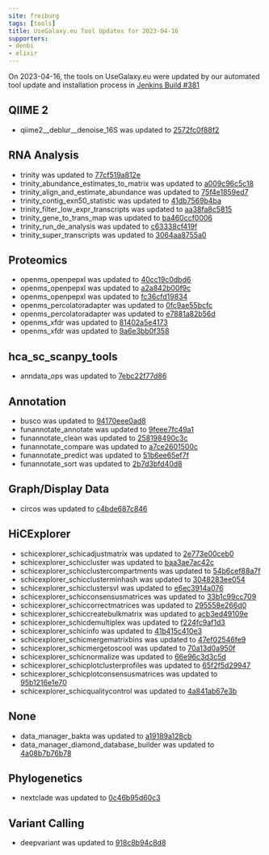 ```yaml
---
site: freiburg
tags: [tools]
title: UseGalaxy.eu Tool Updates for 2023-04-16
supporters:
- denbi
- elixir
---
```


On 2023-04-16, the tools on UseGalaxy.eu were updated by our automated tool update and installation process in [Jenkins Build #381](https://build.galaxyproject.eu/job/usegalaxy-eu/job/install-tools/#381/)


## QIIME 2

- qiime2__deblur__denoise_16S was updated to [2572fc0f88f2](https://toolshed.g2.bx.psu.edu/view/q2d2/qiime2__deblur__denoise_16S/2572fc0f88f2)

## RNA Analysis

- trinity was updated to [77cf519a812e](https://toolshed.g2.bx.psu.edu/view/iuc/trinity/77cf519a812e)
- trinity_abundance_estimates_to_matrix was updated to [a009c96c5c18](https://toolshed.g2.bx.psu.edu/view/iuc/trinity_abundance_estimates_to_matrix/a009c96c5c18)
- trinity_align_and_estimate_abundance was updated to [75f4e1859ed7](https://toolshed.g2.bx.psu.edu/view/iuc/trinity_align_and_estimate_abundance/75f4e1859ed7)
- trinity_contig_exn50_statistic was updated to [41db7569b4ba](https://toolshed.g2.bx.psu.edu/view/iuc/trinity_contig_exn50_statistic/41db7569b4ba)
- trinity_filter_low_expr_transcripts was updated to [aa38fa8c5815](https://toolshed.g2.bx.psu.edu/view/iuc/trinity_filter_low_expr_transcripts/aa38fa8c5815)
- trinity_gene_to_trans_map was updated to [ba460ccf0006](https://toolshed.g2.bx.psu.edu/view/iuc/trinity_gene_to_trans_map/ba460ccf0006)
- trinity_run_de_analysis was updated to [c63338cf419f](https://toolshed.g2.bx.psu.edu/view/iuc/trinity_run_de_analysis/c63338cf419f)
- trinity_super_transcripts was updated to [3064aa8755a0](https://toolshed.g2.bx.psu.edu/view/iuc/trinity_super_transcripts/3064aa8755a0)

## Proteomics

- openms_openpepxl was updated to [40cc19c0dbd6](https://toolshed.g2.bx.psu.edu/view/galaxyp/openms_openpepxl/40cc19c0dbd6)
- openms_openpepxl was updated to [a2a842b00f9c](https://toolshed.g2.bx.psu.edu/view/galaxyp/openms_openpepxl/a2a842b00f9c)
- openms_openpepxl was updated to [fc36cfd19834](https://toolshed.g2.bx.psu.edu/view/galaxyp/openms_openpepxl/fc36cfd19834)
- openms_percolatoradapter was updated to [0fc9ae55bcfc](https://toolshed.g2.bx.psu.edu/view/galaxyp/openms_percolatoradapter/0fc9ae55bcfc)
- openms_percolatoradapter was updated to [e7881a82b56d](https://toolshed.g2.bx.psu.edu/view/galaxyp/openms_percolatoradapter/e7881a82b56d)
- openms_xfdr was updated to [81402a5e4173](https://toolshed.g2.bx.psu.edu/view/galaxyp/openms_xfdr/81402a5e4173)
- openms_xfdr was updated to [9a6e3bb0f358](https://toolshed.g2.bx.psu.edu/view/galaxyp/openms_xfdr/9a6e3bb0f358)

## hca_sc_scanpy_tools

- anndata_ops was updated to [7ebc22f77d86](https://toolshed.g2.bx.psu.edu/view/ebi-gxa/anndata_ops/7ebc22f77d86)

## Annotation

- busco was updated to [94170eee0ad8](https://toolshed.g2.bx.psu.edu/view/iuc/busco/94170eee0ad8)
- funannotate_annotate was updated to [9feee7fc49a1](https://toolshed.g2.bx.psu.edu/view/iuc/funannotate_annotate/9feee7fc49a1)
- funannotate_clean was updated to [258198490c3c](https://toolshed.g2.bx.psu.edu/view/iuc/funannotate_clean/258198490c3c)
- funannotate_compare was updated to [a7ce2601500c](https://toolshed.g2.bx.psu.edu/view/iuc/funannotate_compare/a7ce2601500c)
- funannotate_predict was updated to [51b6ee65ef7f](https://toolshed.g2.bx.psu.edu/view/iuc/funannotate_predict/51b6ee65ef7f)
- funannotate_sort was updated to [2b7d3bfd40d8](https://toolshed.g2.bx.psu.edu/view/iuc/funannotate_sort/2b7d3bfd40d8)

## Graph/Display Data

- circos was updated to [c4bde687c846](https://toolshed.g2.bx.psu.edu/view/iuc/circos/c4bde687c846)

## HiCExplorer

- schicexplorer_schicadjustmatrix was updated to [2e773e00ceb0](https://toolshed.g2.bx.psu.edu/view/iuc/schicexplorer_schicadjustmatrix/2e773e00ceb0)
- schicexplorer_schiccluster was updated to [baa3ae7ac42c](https://toolshed.g2.bx.psu.edu/view/iuc/schicexplorer_schiccluster/baa3ae7ac42c)
- schicexplorer_schicclustercompartments was updated to [54b6cef88a7f](https://toolshed.g2.bx.psu.edu/view/iuc/schicexplorer_schicclustercompartments/54b6cef88a7f)
- schicexplorer_schicclusterminhash was updated to [3048283ee054](https://toolshed.g2.bx.psu.edu/view/iuc/schicexplorer_schicclusterminhash/3048283ee054)
- schicexplorer_schicclustersvl was updated to [e6ec3914a076](https://toolshed.g2.bx.psu.edu/view/iuc/schicexplorer_schicclustersvl/e6ec3914a076)
- schicexplorer_schicconsensusmatrices was updated to [33b1c99cc709](https://toolshed.g2.bx.psu.edu/view/iuc/schicexplorer_schicconsensusmatrices/33b1c99cc709)
- schicexplorer_schiccorrectmatrices was updated to [295558e266d0](https://toolshed.g2.bx.psu.edu/view/iuc/schicexplorer_schiccorrectmatrices/295558e266d0)
- schicexplorer_schiccreatebulkmatrix was updated to [acb3ed49109e](https://toolshed.g2.bx.psu.edu/view/iuc/schicexplorer_schiccreatebulkmatrix/acb3ed49109e)
- schicexplorer_schicdemultiplex was updated to [f224fc9af1d3](https://toolshed.g2.bx.psu.edu/view/iuc/schicexplorer_schicdemultiplex/f224fc9af1d3)
- schicexplorer_schicinfo was updated to [41b415c410e3](https://toolshed.g2.bx.psu.edu/view/iuc/schicexplorer_schicinfo/41b415c410e3)
- schicexplorer_schicmergematrixbins was updated to [47ef02546fe9](https://toolshed.g2.bx.psu.edu/view/iuc/schicexplorer_schicmergematrixbins/47ef02546fe9)
- schicexplorer_schicmergetoscool was updated to [70a13d0a950f](https://toolshed.g2.bx.psu.edu/view/iuc/schicexplorer_schicmergetoscool/70a13d0a950f)
- schicexplorer_schicnormalize was updated to [66e96c3d3c5d](https://toolshed.g2.bx.psu.edu/view/iuc/schicexplorer_schicnormalize/66e96c3d3c5d)
- schicexplorer_schicplotclusterprofiles was updated to [65f2f5d29947](https://toolshed.g2.bx.psu.edu/view/iuc/schicexplorer_schicplotclusterprofiles/65f2f5d29947)
- schicexplorer_schicplotconsensusmatrices was updated to [95b1216e1e70](https://toolshed.g2.bx.psu.edu/view/iuc/schicexplorer_schicplotconsensusmatrices/95b1216e1e70)
- schicexplorer_schicqualitycontrol was updated to [4a841ab67e3b](https://toolshed.g2.bx.psu.edu/view/iuc/schicexplorer_schicqualitycontrol/4a841ab67e3b)

## None

- data_manager_bakta was updated to [a19189a128cb](https://toolshed.g2.bx.psu.edu/view/iuc/data_manager_bakta/a19189a128cb)
- data_manager_diamond_database_builder was updated to [4a08b7b76b78](https://toolshed.g2.bx.psu.edu/view/iuc/data_manager_diamond_database_builder/4a08b7b76b78)

## Phylogenetics

- nextclade was updated to [0c46b95d60c3](https://toolshed.g2.bx.psu.edu/view/iuc/nextclade/0c46b95d60c3)

## Variant Calling

- deepvariant was updated to [918c8b94c8d8](https://toolshed.g2.bx.psu.edu/view/iuc/deepvariant/918c8b94c8d8)

